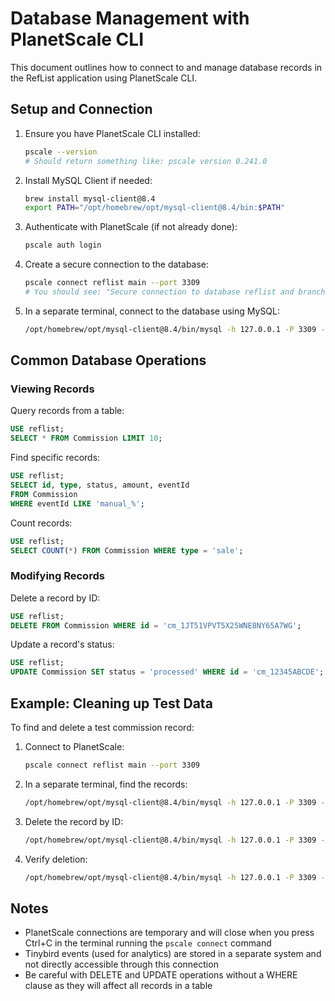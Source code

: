 # Database Management with PlanetScale CLI

This document outlines how to connect to and manage database records in the RefList application using PlanetScale CLI.

## Setup and Connection

1. Ensure you have PlanetScale CLI installed:
   ```bash
   pscale --version
   # Should return something like: pscale version 0.241.0
   ```

2. Install MySQL Client if needed:
   ```bash
   brew install mysql-client@8.4
   export PATH="/opt/homebrew/opt/mysql-client@8.4/bin:$PATH"
   ```

3. Authenticate with PlanetScale (if not already done):
   ```bash
   pscale auth login
   ```

4. Create a secure connection to the database:
   ```bash
   pscale connect reflist main --port 3309
   # You should see: "Secure connection to database reflist and branch main is established!"
   ```

5. In a separate terminal, connect to the database using MySQL:
   ```bash
   /opt/homebrew/opt/mysql-client@8.4/bin/mysql -h 127.0.0.1 -P 3309 -u root
   ```

## Common Database Operations

### Viewing Records

Query records from a table:
```sql
USE reflist;
SELECT * FROM Commission LIMIT 10;
```

Find specific records:
```sql
USE reflist;
SELECT id, type, status, amount, eventId 
FROM Commission 
WHERE eventId LIKE 'manual_%';
```

Count records:
```sql
USE reflist;
SELECT COUNT(*) FROM Commission WHERE type = 'sale';
```

### Modifying Records

Delete a record by ID:
```sql
USE reflist;
DELETE FROM Commission WHERE id = 'cm_1JT51VPVT5X25WNE8NY65A7WG';
```

Update a record's status:
```sql
USE reflist;
UPDATE Commission SET status = 'processed' WHERE id = 'cm_12345ABCDE';
```

## Example: Cleaning up Test Data

To find and delete a test commission record:

1. Connect to PlanetScale:
   ```bash
   pscale connect reflist main --port 3309
   ```

2. In a separate terminal, find the records:
   ```bash
   /opt/homebrew/opt/mysql-client@8.4/bin/mysql -h 127.0.0.1 -P 3309 -u root -e "USE reflist; SELECT id, type, status, amount, eventId FROM Commission WHERE eventId LIKE 'manual_%'"
   ```

3. Delete the record by ID:
   ```bash
   /opt/homebrew/opt/mysql-client@8.4/bin/mysql -h 127.0.0.1 -P 3309 -u root -e "USE reflist; DELETE FROM Commission WHERE id = 'cm_1JT51VPVT5X25WNE8NY65A7WG'"
   ```

4. Verify deletion:
   ```bash
   /opt/homebrew/opt/mysql-client@8.4/bin/mysql -h 127.0.0.1 -P 3309 -u root -e "USE reflist; SELECT COUNT(*) FROM Commission WHERE eventId LIKE 'manual_%'"
   ```

## Notes

- PlanetScale connections are temporary and will close when you press Ctrl+C in the terminal running the `pscale connect` command
- Tinybird events (used for analytics) are stored in a separate system and not directly accessible through this connection
- Be careful with DELETE and UPDATE operations without a WHERE clause as they will affect all records in a table 